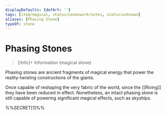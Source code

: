 ```yaml
---
displayDefaults: {defArt: ''}
tags: [item/magical, status/needswork/notes, status/unknown]
aliases: [Phasing Stone]
typeOf: stone
---
```

# Phasing Stones
>[!info]+ Information
> (magical stone)

Phasing stones are ancient fragments of magical energy that power the reality-twisting constructions of the giants. 

Once capable of reshaping the very fabric of the world, since the [[Riving]] they have been reduced in effect. Nonetheless, an intact phasing stone is still capable of powering significant magical effects, such as skyships.

%%SECRET[1]%%
